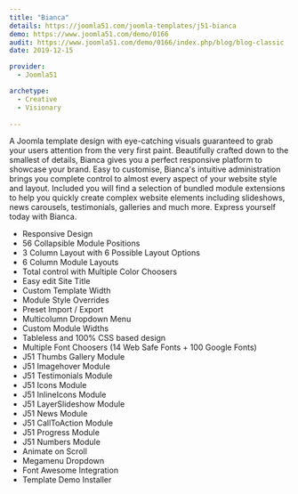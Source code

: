 ```yaml
---
title: "Bianca"
details: https://joomla51.com/joomla-templates/j51-bianca
demo: https://www.joomla51.com/demo/0166
audit: https://www.joomla51.com/demo/0166/index.php/blog/blog-classic
date: 2019-12-15

provider: 
  - Joomla51

archetype:
  - Creative
  - Visionary
  
---
```


A Joomla template design with eye-catching visuals guaranteed to grab your users attention from the very first paint. Beautifully crafted down to the smallest of details, Bianca gives you a perfect responsive platform to showcase your brand. Easy to customise, Bianca's intuitive administration brings you complete control to almost every aspect of your website style and layout. Included you will find a selection of bundled module extensions to help you quickly create complex website elements including slideshows, news carousels, testimonials, galleries and much more. Express yourself today with Bianca.

* Responsive Design
* 56 Collapsible Module Positions
* 3 Column Layout with 6 Possible Layout Options
* 6 Column Module Layouts
* Total control with Multiple Color Choosers
* Easy edit Site Title
* Custom Template Width
* Module Style Overrides
* Preset Import / Export
* Multicolumn Dropdown Menu
* Custom Module Widths
* Tableless and 100% CSS based design
* Multiple Font Choosers (14 Web Safe Fonts + 100 Google Fonts)
* J51 Thumbs Gallery Module
* J51 Imagehover Module
* J51 Testimonials Module
* J51 Icons Module
* J51 InlineIcons Module
* J51 LayerSlideshow Module
* J51 News Module
* J51 CallToAction Module
* J51 Progress Module
* J51 Numbers Module
* Animate on Scroll
* Megamenu Dropdown
* Font Awesome Integration
* Template Demo Installer
